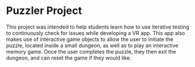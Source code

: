 # Puzzler Project
This project was intended to help students learn how to use iterative testing to continuously check for issues while developing a VR app.  This app also makes use of interactive game objects to allow the user to initiate the puzzle, located inside a small dungeon, as well as to play an interactive memory game.  Once the user completes the puzzle, they then exit the dungeon, and can reset the game if they would like.

